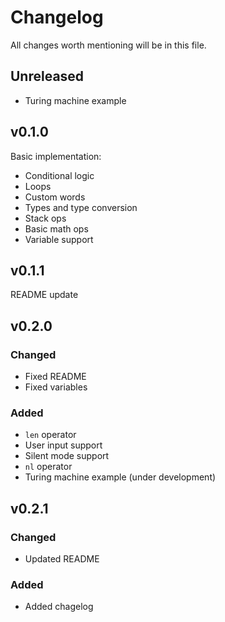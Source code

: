 # Changelog
All changes worth mentioning will be in this file.

## Unreleased
- Turing machine example

## v0.1.0
Basic implementation:
- Conditional logic
- Loops
- Custom words
- Types and type conversion
- Stack ops
- Basic math ops
- Variable support

## v0.1.1
README update

## v0.2.0

### Changed
- Fixed README
- Fixed variables

### Added
- ```len``` operator
- User input support
- Silent mode support
- ```nl``` operator
- Turing machine example (under development)
  
## v0.2.1

### Changed
- Updated README

### Added
- Added chagelog